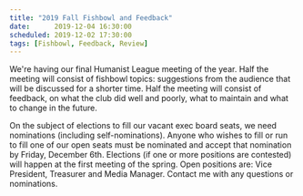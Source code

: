```yaml
---
title: "2019 Fall Fishbowl and Feedback"
date:      2019-12-04 16:30:00
scheduled: 2019-12-02 17:30:00
tags: [Fishbowl, Feedback, Review]
---
```

We're having our final Humanist League meeting of the year. Half the meeting will consist of fishbowl topics: suggestions from the audience that will be discussed for a shorter time. Half the meeting will consist of feedback, on what the club did well and poorly, what to maintain and what to change in the future.

On the subject of elections to fill our vacant exec board seats, we need nominations (including self-nominations). Anyone who wishes to fill or run to fill one of our open seats must be nominated and accept that nomination by Friday, December 6th. Elections (if one or more positions are contested) will happen at the first meeting of the spring. Open positions are: Vice President, Treasurer and Media Manager. Contact me with any questions or nominations.
